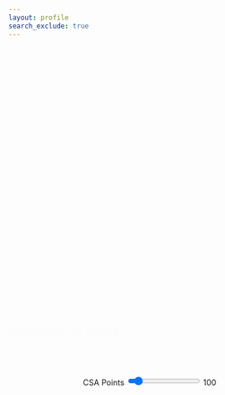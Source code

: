 ```yaml
---
layout: profile
search_exclude: true
--- 
```


<script src="uri.js"></script>

<style>
  .account-card {
    width: 300px; /* Adjust width as needed */
    padding: 20px;
    background-color: #E5E4E2;
    border-radius: 10px;
    margin-left: 78%; /* Adjust margin to match sidebar width */
    text-align: center;
    margin-bottom: 20px; /* Adjust bottom margin as needed */
    position: absolute;
    background: linear-gradient(90deg, rgba(2,0,36,1) 0%, rgba(230,151,8,1) 0%, rgba(255,0,0,1) 100%);
  }

  @keyframes fade-in {
    from { opacity: 0; }
    to { opacity: 1; }
  }

  .container-profile,
  .allBoxes,
  .container {
    animation: fade-in 1s ease-in-out; /* Apply fade-in animation */
  }

  /* Styling for the slider */
  .slider-container {
    width: 70%;
    margin: 0 auto;
    text-align: center;
    padding-top: 20px;
  }

  .slider {
    -webkit-appearance: none;
    width: 100%;
    height: 20px;
    border-radius: 10px;
    background: #d3d3d3;
    outline: none;
    opacity: 0.7;
    -webkit-transition: .2s;
    transition: opacity .2s;
  }

  .slider:hover {
    opacity: 1;
  }

  /* Styling for slider value display */
  .slider-value {
    padding-top: 10px;
    font-size: 18px;
  }

  /* Styling for prediction display */
  .prediction-container {
    padding-top: 20px;
    text-align: center;
    font-size: 18px;
  }

  /* Styling for progress bar */
  .progress-bar {
    width: 50%;
    margin: 20px auto;
    height: 30px;
    background-color: #f2f2f2;
    border-radius: 5px;
    overflow: hidden;
  }

  .progress {
    width: 0;
    height: 100%;
    background-color: #4caf50;
    text-align: center;
    line-height: 30px;
    color: white;
  }

  .summary-card {
    width: 250px;
  }
  
</style>

<div class="container-profile">
  <div class="summary-row">
    <div class="sumText">
      <h1 id="initName"></h1>
      <h3 id="detailText">Game Statistics</h3>
      <script src="https://cdn.jsdelivr.net/npm/chart.js"></script>
    </div>
    <div class="account-card">
      <div id="profilePicture">
      </div>
    </div>
  </div>
  <br>
</div>
<div class="allBoxes">
  <div class="container">
    <div class="summary-row">
      <div class="summary-card">
        <h2>Account Points</h2>
        <p id="accountPointsDisplay">Loading...</p>
        <p id="accountPointsDisplay">Loading...</p>
      </div>
      <div class="summary-card">
        <h2>Computer Science A</h2>
        <p id="csaPointsDisplay">Loading...</p>
      </div>
      <div class="summary-card">
        <h2>Computer Science P</h2>
        <p id="cspPointsDisplay">Loading...</p>
      </div>
      <div class="summary-card">
        <h2>Cyber</h2>
        <p id="cyberPointsDisplay">Loading...</p>
      </div>
    </div>
  </div>
</div>

<div class="container">
  <div class="summary-row">
    <div class="summary-card">
      <h2>Predicted AP Score</h2>
      <!-- Placeholder for the predicted AP Score -->
      <p id="predictedAPScoreDisplay">Predicted AP Score will appear here</p>
    </div>
  </div>
</div>

<!-- Slider Container -->
<div class="slider-container">
  <label for="csaPointsSlider">CSA Points</label>
  <input type="range" id="csaPointsSlider" min="0" max="1000" step="1" value="100">
  <span id="csaPointsValue">100</span>
</div>

<!-- Bar Chart Container -->
<div>
  <canvas id="pointsChart" width="400" height="200"></canvas>
</div>

<script>
  window.onload = function () {
    fetchUserData();
  };

  function fetchUserData() {
    var requestOptions = {
      method: 'GET',
      mode: 'cors',
      cache: 'default',
      credentials: 'include',
    };

    fetch(uri + "/api/person/jwt", requestOptions)
      .then(response => {
        if (!response.ok) {
          const errorMsg = 'Login error: ' + response.status;
          console.log(errorMsg);

          switch (response.status) {
            case 401:
              alert("Please log into or make an account");
              window.location.href = "login";
              break;
            case 403:
              alert("Access forbidden. You do not have permission to access this resource.");
              break;
            case 404:
              alert("User not found. Please check your credentials.");
              break;
            default:
              alert("Login failed. Please try again later.");
          }

          return Promise.reject('Login failed');
        }
        return response.json();
      })
      .then(data => {
        document.getElementById("initName").innerText = data.name;
        document.getElementById("accountPointsDisplay").innerText = data.accountPoints + " Points";
        document.getElementById("csaPointsDisplay").innerText = data.csaPoints + " Points";
        document.getElementById("cspPointsDisplay").innerText = data.cspPoints + " Points";
        document.getElementById("cyberPointsDisplay").innerText = data.cyberPoints + " Points";


        predictAndDisplayAPScore(data.csaPoints);
      })
      .catch(error => console.log('error', error));
  }

  function predictAndDisplayAPScore(csaPoints) {
    console.log("Sending request with csaPoints:", csaPoints);
    fetch(uri + "/api/predictAPScore?csaPoints=" + csaPoints)
      .then(response => {
        console.log("Received response:", response);
        if (!response.ok) {
          throw new Error('Network response was not ok');
        }
        return response.json();
      })
      .then(data => {
        console.log("Received data:", data);
        // Ensure the predicted AP score is between 1 and 5
        const predictedAPScore = Math.min(Math.max(Math.round(data), 1), 5);
        document.getElementById("predictedAPScoreDisplay").innerText = `Predicted AP Score: ${predictedAPScore}`;
      })
      .catch(error => {
        console.error('There was a problem with the fetch operation:', error);
        document.getElementById("predictedAPScoreDisplay").innerText = 'Failed to fetch prediction result.';
      });
  }

  // Event listener for CSA Points slider
  const csaPointsSlider = document.getElementById('csaPointsSlider');
  const csaPointsValue = document.getElementById('csaPointsValue');
  
  csaPointsSlider.addEventListener('input', function (event) {
    const value = parseInt(event.target.value);
    csaPointsValue.innerText = value;
    predictAndDisplayAPScore(value);
  });

  // Initialize Chart.js bar chart
  let accountPoints = 0;
  let csaPoints = 100;
  let cspPoints = 0;
  let cyberPoints = 0;

  let ctx = document.getElementById('pointsChart').getContext('2d');
  let pointsChart = new Chart(ctx, {
    type: 'bar',
    data: {
      labels: ['Account Points', 'CSA Points', 'CSP Points'],
      datasets: [{
        label: 'Points',
        data: [accountPoints, csaPoints, cspPoints],
        backgroundColor: [
          'rgba(255, 99, 132, 0.2)',
          'rgba(54, 162, 235, 0.2)',
          'rgba(255, 206, 86, 0.2)',
        ],
        borderColor: [
          'rgba(255, 99, 132, 1)',
          'rgba(54, 162, 235, 1)',
          'rgba(255, 206, 86, 1)',
        ],
        borderWidth: 1
      }]
    },
    options: {
      scales: {
        y: {
          beginAtZero: true
        }
      }
    }
  });
</script>
